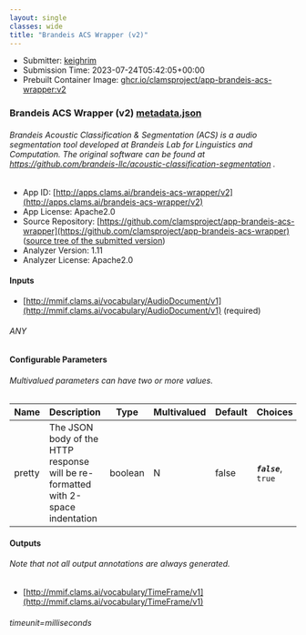 ```yaml
---
layout: single
classes: wide
title: "Brandeis ACS Wrapper (v2)"
---
```

* Submitter: [keighrim](https://github.com/keighrim)
* Submission Time: 2023-07-24T05:42:05+00:00
* Prebuilt Container Image: [ghcr.io/clamsproject/app-brandeis-acs-wrapper:v2](https://github.com/clamsproject/app-brandeis-acs-wrapper/pkgs/container/app-brandeis-acs-wrapper/v2)


### Brandeis ACS Wrapper (v2) [metadata.json](metadata.json)
###### Brandeis Acoustic Classification & Segmentation (ACS) is a audio segmentation tool developed at Brandeis Lab for Linguistics and Computation. The original software can be found at https://github.com/brandeis-llc/acoustic-classification-segmentation .

* App ID: [http://apps.clams.ai/brandeis-acs-wrapper/v2](http://apps.clams.ai/brandeis-acs-wrapper/v2)
* App License: Apache2.0
* Source Repository: [https://github.com/clamsproject/app-brandeis-acs-wrapper](https://github.com/clamsproject/app-brandeis-acs-wrapper) ([source tree of the submitted version](https://github.com/clamsproject/app-brandeis-acs-wrapper/tree/v2))
* Analyzer Version: 1.11
* Analyzer License: Apache2.0


#### Inputs
* [http://mmif.clams.ai/vocabulary/AudioDocument/v1](http://mmif.clams.ai/vocabulary/AudioDocument/v1) (required)
###### ANY


#### Configurable Parameters
###### Multivalued parameters can have two or more values.

|Name|Description|Type|Multivalued|Default|Choices|
|----|-----------|----|-----------|-------|-------|
|pretty|The JSON body of the HTTP response will be re-formatted with 2-space indentation|boolean|N|false|**_`false`_**, `true`|


#### Outputs
###### Note that not all output annotations are always generated.
* [http://mmif.clams.ai/vocabulary/TimeFrame/v1](http://mmif.clams.ai/vocabulary/TimeFrame/v1) 
###### timeunit=milliseconds
